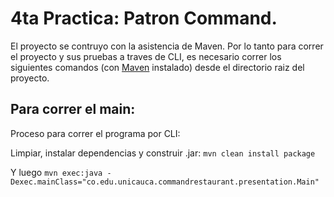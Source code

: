 # 4ta Practica: Patron Command.

El proyecto se contruyo con la asistencia de Maven. Por lo tanto para correr el proyecto y sus pruebas a traves de CLI, es necesario correr los siguientes comandos (con [Maven](https://maven.apache.org/) instalado) desde el directorio raiz del proyecto.

## Para correr el main:

Proceso para correr el programa por CLI:


Limpiar, instalar dependencias y construir .jar:
`mvn clean install package`

Y luego
`mvn exec:java -Dexec.mainClass="co.edu.unicauca.commandrestaurant.presentation.Main"`
